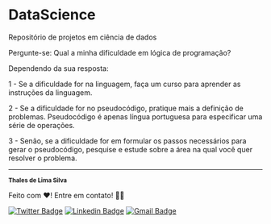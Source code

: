 # DataScience
Repositório de projetos em ciência de dados

Pergunte-se: Qual a minha dificuldade em lógica de programação?

Dependendo da sua resposta:

1 - Se a dificuldade for na linguagem, faça um curso para aprender as instruções da linguagem.

2 - Se a dificuldade for no pseudocódigo, pratique mais a definição de problemas. Pseudocódigo é apenas língua portuguesa para especificar uma série de operações.

3 - Senão, se a dificuldade for em formular os passos necessários para gerar o pseudocódigo, pesquise e estude sobre a área na qual você quer resolver o problema.

---

 <sub><b>Thales de Lima Silva</b></sub></a>

Feito com ❤️! Entre em contato! 👋🏽 

[![Twitter Badge](https://img.shields.io/badge/-@thaleslsilva-1ca0f1?style=flat-square&labelColor=1ca0f1&logo=twitter&logoColor=white&link=https://twitter.com/thaleslsilva)](https://twitter.com/thaleslsilva) [![Linkedin Badge](https://img.shields.io/badge/-Thales-blue?style=flat-square&logo=Linkedin&logoColor=white&link=https://www.linkedin.com/in/thales-lima-silva-77a99378/)](https://www.linkedin.com/in/thales-lima-silva-77a99378/) [![Gmail Badge](https://img.shields.io/badge/-medvet21@gmail.com-c14438?style=flat-square&logo=Gmail&logoColor=white&link=mailto:medvet21@gmail.com)](mailto:medvet21@gmail.com)
